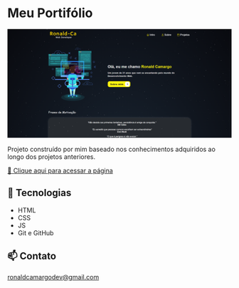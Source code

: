 # Meu Portifólio

![preview](./preview/preview.png)

Projeto construído por mim baseado nos conhecimentos adquiridos ao longo dos projetos anteriores.

[🔗 Clique aqui para acessar a página](https://ronald-ca.github.io/my-portifolio/)

## 📌 Tecnologias

- HTML
- CSS
- JS
- Git e GitHub

## 📫 Contato

ronaldcamargodev@gmail.com
